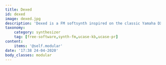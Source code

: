```yaml
---
title: Dexed
id: dexed
image: dexed.jpg
description: 'Dexed is a FM softsynth inspired on the classic Yamaha DX7 & TX7 synthesizers.'
taxonomy:
    category: synthesizer
    tag: [free-software,synth-fm,ucase-kb,ucase-pr]
content:
    items: '@self.modular'
date: '17:38 24-04-2020'
body_classes: modular
---
```



